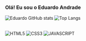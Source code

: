 ### Olá! Eu sou o Eduardo Andrade

![Eduardo GitHub stats](https://github-readme-stats.vercel.app/api?username=Edu-213&show_icons=true&theme=tokyonight)
![Top Langs](https://github-readme-stats.vercel.app/api/top-langs/?username=Edu-213&layout=compact&theme=tokyonight)

<div style="display: inline_block"><br/>
 <img align="center" alt="HTML5" src="https://img.shields.io/badge/HTML5-E34F26?style=for-the-badge&logo=html5&logoColor=white" />
 <img align="center" alt="CSS3" src="https://img.shields.io/badge/CSS3-1572B6?style=for-the-badge&logo=css3&logoColor=white" />
 <img align="center" alt="JAVASCRIPT" src="https://img.shields.io/badge/JavaScript-F7DF1E?style=for-the-badge&logo=javascript&logoColor=black" />
</div>
